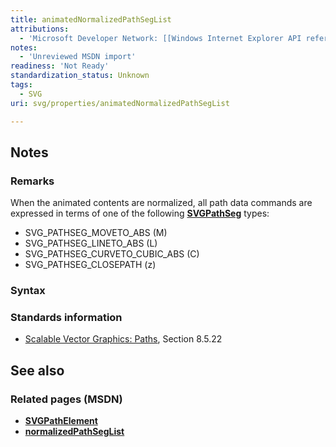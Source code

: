 ```yaml
---
title: animatedNormalizedPathSegList
attributions:
  - 'Microsoft Developer Network: [[Windows Internet Explorer API reference](http://msdn.microsoft.com/en-us/library/ie/hh828809%28v=vs.85%29.aspx) Article]'
notes:
  - 'Unreviewed MSDN import'
readiness: 'Not Ready'
standardization_status: Unknown
tags:
  - SVG
uri: svg/properties/animatedNormalizedPathSegList

---
```

## Notes

### Remarks

When the animated contents are normalized, all path data commands are expressed in terms of one of the following [**SVGPathSeg**](/svg/objects/SVGPathSeg) types:

-   SVG\_PATHSEG\_MOVETO\_ABS (M)
-   SVG\_PATHSEG\_LINETO\_ABS (L)
-   SVG\_PATHSEG\_CURVETO\_CUBIC\_ABS (C)
-   SVG\_PATHSEG\_CLOSEPATH (z)

### Syntax

### Standards information

-   [Scalable Vector Graphics: Paths](http://go.microsoft.com/fwlink/p/?linkid=204736), Section 8.5.22

## See also

### Related pages (MSDN)

-   [**SVGPathElement**](/svg/elements/path)
-   [**normalizedPathSegList**](/svg/properties/normalizedPathSegList)
